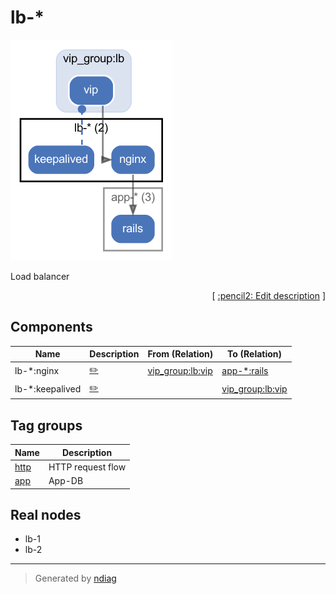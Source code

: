 # lb-*

![diagram](node-lb-_.png)

Load balancer


<p align="right">
  [ <a href="../input/ndiag.descriptions/_node-lb-_.md">:pencil2: Edit description</a> ]
<p>

## Components

| Name | Description | From (Relation) | To (Relation) |
| --- | --- | --- | --- |
| lb-*:nginx |  <a href="../input/ndiag.descriptions/_component-lb-__nginx.md">:pencil2:</a> | [vip_group:lb:vip](layer-vip_group.md#vip_grouplb) | [app-*:rails](node-app-_.md) |
| lb-*:keepalived |  <a href="../input/ndiag.descriptions/_component-lb-__keepalived.md">:pencil2:</a> |  | [vip_group:lb:vip](layer-vip_group.md#vip_grouplb) |

## Tag groups

| Name | Description |
| --- | --- |
| [http](tag-http.md) | HTTP request flow |
| [app](tag-app.md) | App-DB |
## Real nodes

- lb-1
- lb-2

---

> Generated by [ndiag](https://github.com/k1LoW/ndiag)
